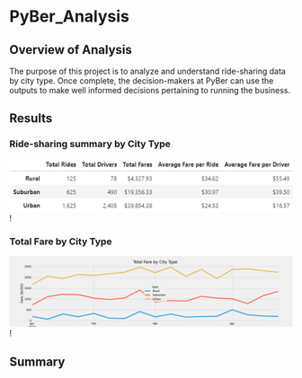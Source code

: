# PyBer_Analysis

## Overview of Analysis

The purpose of this project is to analyze and understand ride-sharing data by city type. Once complete, the decision-makers at PyBer can use the outputs to make well informed decisions pertaining to running the business.

## Results

### Ride-sharing summary by City Type

![Resources/Pyber_Summary.png](Resources/Pyber_Summary.png)!

### Total Fare by City Type

![analysis/Pyber_fare_summary.png](analysis/Pyber_fare_summary.png)!

## Summary

